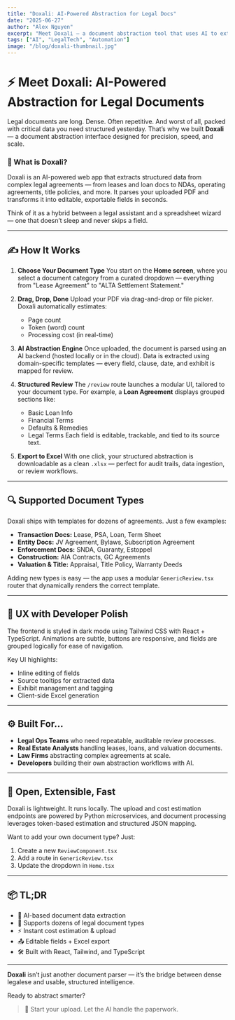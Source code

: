 ```yaml
---
title: "Doxali: AI-Powered Abstraction for Legal Docs"
date: "2025-06-27"
author: "Alex Nguyen"
excerpt: "Meet Doxali — a document abstraction tool that uses AI to extract structured data from leases, loans, NDAs, and more in seconds."
tags: ["AI", "LegalTech", "Automation"]
image: "/blog/doxali-thumbnail.jpg"
---
```


# ⚡ Meet Doxali: AI-Powered Abstraction for Legal Documents

Legal documents are long. Dense. Often repetitive. And worst of all, packed with critical data you need structured yesterday. That’s why we built **Doxali** — a document abstraction interface designed for precision, speed, and scale.

### 🧠 What is Doxali?

Doxali is an AI-powered web app that extracts structured data from complex legal agreements — from leases and loan docs to NDAs, operating agreements, title policies, and more. It parses your uploaded PDF and transforms it into editable, exportable fields in seconds.

Think of it as a hybrid between a legal assistant and a spreadsheet wizard — one that doesn’t sleep and never skips a field.

---

## ✍️ How It Works

1. **Choose Your Document Type**
   You start on the **Home screen**, where you select a document category from a curated dropdown — everything from "Lease Agreement" to "ALTA Settlement Statement."

2. **Drag, Drop, Done**
   Upload your PDF via drag-and-drop or file picker. Doxali automatically estimates:

   * Page count
   * Token (word) count
   * Processing cost (in real-time)

3. **AI Abstraction Engine**
   Once uploaded, the document is parsed using an AI backend (hosted locally or in the cloud). Data is extracted using domain-specific templates — every field, clause, date, and exhibit is mapped for review.

4. **Structured Review**
   The `/review` route launches a modular UI, tailored to your document type. For example, a **Loan Agreement** displays grouped sections like:

   * Basic Loan Info
   * Financial Terms
   * Defaults & Remedies
   * Legal Terms
     Each field is editable, trackable, and tied to its source text.

5. **Export to Excel**
   With one click, your structured abstraction is downloadable as a clean `.xlsx` — perfect for audit trails, data ingestion, or review workflows.

---

## 🔍 Supported Document Types

Doxali ships with templates for dozens of agreements. Just a few examples:

* **Transaction Docs:** Lease, PSA, Loan, Term Sheet
* **Entity Docs:** JV Agreement, Bylaws, Subscription Agreement
* **Enforcement Docs:** SNDA, Guaranty, Estoppel
* **Construction:** AIA Contracts, GC Agreements
* **Valuation & Title:** Appraisal, Title Policy, Warranty Deeds

Adding new types is easy — the app uses a modular `GenericReview.tsx` router that dynamically renders the correct template.

---

## 🎨 UX with Developer Polish

The frontend is styled in dark mode using Tailwind CSS with React + TypeScript. Animations are subtle, buttons are responsive, and fields are grouped logically for ease of navigation.

Key UI highlights:

* Inline editing of fields
* Source tooltips for extracted data
* Exhibit management and tagging
* Client-side Excel generation

---

## ⚙️ Built For…

* **Legal Ops Teams** who need repeatable, auditable review processes.
* **Real Estate Analysts** handling leases, loans, and valuation documents.
* **Law Firms** abstracting complex agreements at scale.
* **Developers** building their own abstraction workflows with AI.

---

## 🚀 Open, Extensible, Fast

Doxali is lightweight. It runs locally. The upload and cost estimation endpoints are powered by Python microservices, and document processing leverages token-based estimation and structured JSON mapping.

Want to add your own document type? Just:

1. Create a new `ReviewComponent.tsx`
2. Add a route in `GenericReview.tsx`
3. Update the dropdown in `Home.tsx`

---

## 📦 TL;DR

* 🧠 AI-based document data extraction
* 📄 Supports dozens of legal document types
* ⚡ Instant cost estimation & upload
* 📤 Editable fields + Excel export
* 🛠 Built with React, Tailwind, and TypeScript

---

**Doxali** isn’t just another document parser — it’s the bridge between dense legalese and usable, structured intelligence.

Ready to abstract smarter?

> 🔗 Start your upload. Let the AI handle the paperwork.

